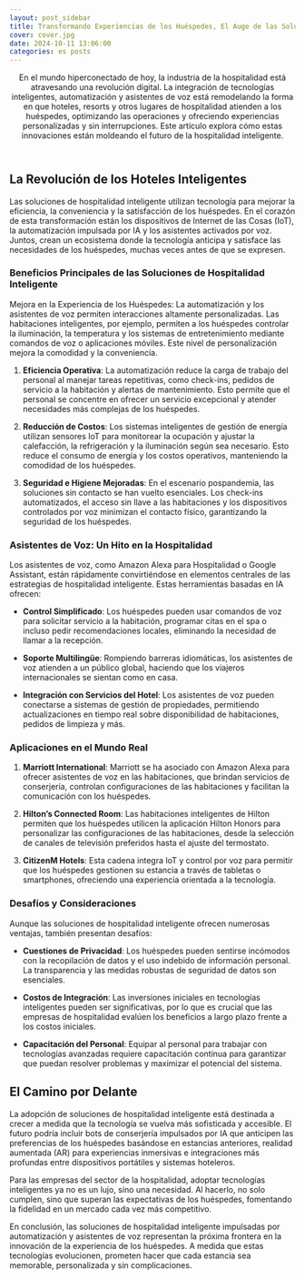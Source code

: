 ```yaml
---
layout: post_sidebar
title: Transformando Experiencias de los Huéspedes, El Auge de las Soluciones de Hospitalidad Inteligente
cover: cover.jpg
date: 2024-10-11 13:06:00
categories: es posts
---
```

<header class="entry-header">
En el mundo hiperconectado de hoy, la industria de la hospitalidad está atravesando una revolución digital. La integración de tecnologías inteligentes, automatización y asistentes de voz está remodelando la forma en que hoteles, resorts y otros lugares de hospitalidad atienden a los huéspedes, optimizando las operaciones y ofreciendo experiencias personalizadas y sin interrupciones. Este artículo explora cómo estas innovaciones están moldeando el futuro de la hospitalidad inteligente.
</header>

## La Revolución de los Hoteles Inteligentes

Las soluciones de hospitalidad inteligente utilizan tecnología para mejorar la eficiencia, la conveniencia y la satisfacción de los huéspedes. En el corazón de esta transformación están los dispositivos de Internet de las Cosas (IoT), la automatización impulsada por IA y los asistentes activados por voz. Juntos, crean un ecosistema donde la tecnología anticipa y satisface las necesidades de los huéspedes, muchas veces antes de que se expresen.

### Beneficios Principales de las Soluciones de Hospitalidad Inteligente

Mejora en la Experiencia de los Huéspedes: La automatización y los asistentes de voz permiten interacciones altamente personalizadas. Las habitaciones inteligentes, por ejemplo, permiten a los huéspedes controlar la iluminación, la temperatura y los sistemas de entretenimiento mediante comandos de voz o aplicaciones móviles. Este nivel de personalización mejora la comodidad y la conveniencia.

1. **Eficiencia Operativa**: La automatización reduce la carga de trabajo del personal al manejar tareas repetitivas, como check-ins, pedidos de servicio a la habitación y alertas de mantenimiento. Esto permite que el personal se concentre en ofrecer un servicio excepcional y atender necesidades más complejas de los huéspedes.

1. **Reducción de Costos**: Los sistemas inteligentes de gestión de energía utilizan sensores IoT para monitorear la ocupación y ajustar la calefacción, la refrigeración y la iluminación según sea necesario. Esto reduce el consumo de energía y los costos operativos, manteniendo la comodidad de los huéspedes.

1. **Seguridad e Higiene Mejoradas**: En el escenario pospandemia, las soluciones sin contacto se han vuelto esenciales. Los check-ins automatizados, el acceso sin llave a las habitaciones y los dispositivos controlados por voz minimizan el contacto físico, garantizando la seguridad de los huéspedes.

### Asistentes de Voz: Un Hito en la Hospitalidad

Los asistentes de voz, como Amazon Alexa para Hospitalidad o Google Assistant, están rápidamente convirtiéndose en elementos centrales de las estrategias de hospitalidad inteligente. Estas herramientas basadas en IA ofrecen:

- **Control Simplificado**: Los huéspedes pueden usar comandos de voz para solicitar servicio a la habitación, programar citas en el spa o incluso pedir recomendaciones locales, eliminando la necesidad de llamar a la recepción.

- **Soporte Multilingüe**: Rompiendo barreras idiomáticas, los asistentes de voz atienden a un público global, haciendo que los viajeros internacionales se sientan como en casa.

- **Integración con Servicios del Hotel**: Los asistentes de voz pueden conectarse a sistemas de gestión de propiedades, permitiendo actualizaciones en tiempo real sobre disponibilidad de habitaciones, pedidos de limpieza y más.

### Aplicaciones en el Mundo Real

1. **Marriott International**: Marriott se ha asociado con Amazon Alexa para ofrecer asistentes de voz en las habitaciones, que brindan servicios de conserjería, controlan configuraciones de las habitaciones y facilitan la comunicación con los huéspedes.

1. **Hilton’s Connected Room**: Las habitaciones inteligentes de Hilton permiten que los huéspedes utilicen la aplicación Hilton Honors para personalizar las configuraciones de las habitaciones, desde la selección de canales de televisión preferidos hasta el ajuste del termostato.

1. **CitizenM Hotels**: Esta cadena integra IoT y control por voz para permitir que los huéspedes gestionen su estancia a través de tabletas o smartphones, ofreciendo una experiencia orientada a la tecnología.

### Desafíos y Consideraciones

Aunque las soluciones de hospitalidad inteligente ofrecen numerosas ventajas, también presentan desafíos:

- **Cuestiones de Privacidad**: Los huéspedes pueden sentirse incómodos con la recopilación de datos y el uso indebido de información personal. La transparencia y las medidas robustas de seguridad de datos son esenciales.

- **Costos de Integración**: Las inversiones iniciales en tecnologías inteligentes pueden ser significativas, por lo que es crucial que las empresas de hospitalidad evalúen los beneficios a largo plazo frente a los costos iniciales.

- **Capacitación del Personal**: Equipar al personal para trabajar con tecnologías avanzadas requiere capacitación continua para garantizar que puedan resolver problemas y maximizar el potencial del sistema.

## El Camino por Delante

La adopción de soluciones de hospitalidad inteligente está destinada a crecer a medida que la tecnología se vuelva más sofisticada y accesible. El futuro podría incluir bots de conserjería impulsados por IA que anticipen las preferencias de los huéspedes basándose en estancias anteriores, realidad aumentada (AR) para experiencias inmersivas e integraciones más profundas entre dispositivos portátiles y sistemas hoteleros.

Para las empresas del sector de la hospitalidad, adoptar tecnologías inteligentes ya no es un lujo, sino una necesidad. Al hacerlo, no solo cumplen, sino que superan las expectativas de los huéspedes, fomentando la fidelidad en un mercado cada vez más competitivo.

En conclusión, las soluciones de hospitalidad inteligente impulsadas por automatización y asistentes de voz representan la próxima frontera en la innovación de la experiencia de los huéspedes. A medida que estas tecnologías evolucionen, prometen hacer que cada estancia sea memorable, personalizada y sin complicaciones.

